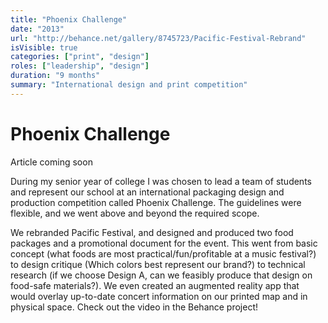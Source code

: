```yaml
---
title: "Phoenix Challenge"
date: "2013"
url: "http://behance.net/gallery/8745723/Pacific-Festival-Rebrand"
isVisible: true
categories: ["print", "design"]
roles: ["leadership", "design"]
duration: "9 months"
summary: "International design and print competition"
---
```


# Phoenix Challenge

Article coming soon

During my senior year of college I was chosen to lead a team of students and represent our school at an international packaging design and production competition called Phoenix Challenge. The guidelines were flexible, and we went above and beyond the required scope.

We rebranded Pacific Festival, and designed and produced two food packages and a promotional document for the event. This went from basic concept (what foods are most practical/fun/profitable at a music festival?) to design critique (Which colors best represent our brand?) to technical research (if we choose Design A, can we feasibly produce that design on food-safe materials?). We even created an augmented reality app that would overlay up-to-date concert information on our printed map and in physical space. Check out the video in the Behance project!
